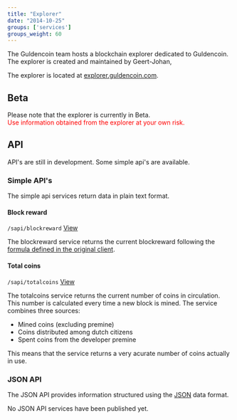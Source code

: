 ```yaml
---
title: "Explorer"
date: "2014-10-25"
groups: ['services']
groups_weight: 60
---
```


The Guldencoin team hosts a blockchain explorer dedicated to Guldencoin. The explorer is created and maintained by Geert-Johan,

The explorer is located at [explorer.guldencoin.com](https://explorer.guldencoin.com).

## Beta
Please note that the explorer is currently in Beta.<br/>
<span style="color: red;" >Use information obtained from the explorer at your own risk.</span>

## API
API's are still in development. Some simple api's are available.

### Simple API's
The simple api services return data in plain text format.

#### Block reward
`/sapi/blockreward` [View](https://explorer.guldencoin.com/sapi/blockreward)

The blockreward service returns the current blockreward following the [formula defined in the original client](https://github.com/nlgcoin/guldencoin/blob/767556cba8ed353fed74d7f3b343ae6815429026/src/main.cpp#L1066-L1078).

#### Total coins
`/sapi/totalcoins` [View](https://explorer.guldencoin.com/sapi/totalcoins)

The totalcoins service returns the current number of coins in circulation. This number is calculated every time a new block is mined. The service combines three sources:

 - Mined coins (excluding premine)
 - Coins distributed among dutch citizens
 - Spent coins from the developer premine

This means that the service returns a very acurate number of coins actually in use.

### JSON API
The JSON API provides information structured using the [JSON](http://json.org/) data format.

No JSON API services have been published yet.
